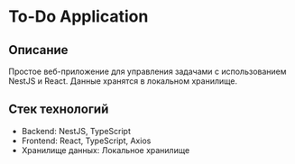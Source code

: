 # To-Do Application

## Описание
Простое веб-приложение для управления задачами с использованием NestJS и React. Данные хранятся в локальном хранилище.

## Стек технологий
- Backend: NestJS, TypeScript
- Frontend: React, TypeScript, Axios
- Хранилище данных: Локальное хранилище
